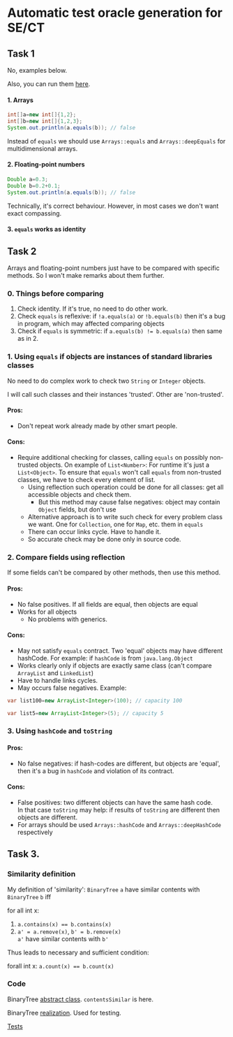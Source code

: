 # Automatic test oracle generation for SE/CT

## Task 1

No, examples below.

Also, you can run them [here](src/test/java/org/example/TaskOneExamples.java).

#### 1. Arrays

 ```java
int[]a=new int[]{1,2};
int[]b=new int[]{1,2,3};
System.out.println(a.equals(b)); // false
```

Instead of `equals` we should use `Arrays::equals` and `Arrays::deepEquals` for multidimensional
arrays.

#### 2. Floating-point numbers

```java
Double a=0.3;
Double b=0.2+0.1;
System.out.println(a.equals(b)); // false
```

Technically, it's correct behaviour. However, in most cases we don't want exact compassing.

#### 3. `equals` works as identity

## Task 2

Arrays and floating-point numbers just have to be compared with specific methods. So I won't make
remarks about them further.

### 0. Things before comparing

1. Check identity. If it's true, no need to do other work.
2. Check `equals` is reflexive: if `!a.equals(a)` or `!b.equals(b)` then it's a bug in program,
   which may affected comparing objects
3. Check if `equals` is symmetric: if `a.equals(b) != b.equals(a)` then same as in 2.

### 1. Using `equals` if objects are instances of standard libraries classes

No need to do complex work to check two `String` or `Integer` objects.

I will call such classes and their instances 'trusted'. Other are 'non-trusted'.

#### Pros:

- Don't repeat work already made by other smart people.

#### Cons:

- Require additional checking for classes, calling `equals` on possibly non-trusted objects.
  On example of `List<Number>`:
  For runtime it's just a `List<Object>`. To ensure that `equals` won't call `equals` from
  non-trusted
  classes, we have to check every element of list.
    - Using reflection such operation could be done for all classes: get all accessible objects and
  check them.
        - But this method may cause false negatives: object may contain `Object` fields, but don't use
    - Alternative approach is to write such check for every problem class we want. One for `Collection`,
  one for `Map`, etc.
      them in `equals`
    - There can occur links cycle. Have to handle it.
    - So accurate check may be done only in source code.


### 2. Compare fields using reflection

If some fields can't be compared by other methods, then use this method.

#### Pros:

- No false positives. If all fields are equal, then objects are equal
- Works for all objects
    - No problems with generics.

#### Cons:

- May not satisfy `equals` contract. Two 'equal' objects may have different hashCode. For example:
  if `hashCode` is from `java.lang.Object`
- Works clearly only if objects are exactly same class (can't compare `ArrayList` and `LinkedList`)
- Have to handle links cycles.
- May occurs false negatives. Example:

 ```java
var list100=new ArrayList<Integer>(100); // capacity 100

var list5=new ArrayList<Integer>(5); // capacity 5
```

### 3. Using `hashCode` and `toString`

#### Pros:

- No false negatives: if hash-codes are different, but objects are 'equal', then it's a bug
  in `hashCode` and violation of its contract.

#### Cons:

- False positives: two different objects can have the same hash code.\
  In that case `toString` may help: if results of `toString` are different then objects are
  different.
- For arrays should be used `Arrays::hashCode` and `Arrays::deepHashCode` respectively

## Task 3.

### Similarity definition

My definition of 'similarity': `BinaryTree` `a` have similar contents with `BinaryTree` `b` iff

for all int x:

1. `a.contains(x) == b.contains(x)`
2. `a' = a.remove(x)`, `b' = b.remove(x)` \
   `a'` have similar contents with `b'`

Thus leads to necessary and sufficient condition:  

forall int x: `a.count(x) == b.count(x)`

### Code

BinaryTree [abstract class](src/main/java/org/example/BinaryTree.java). `contentsSimilar` is here.

BinaryTree [realization](src/main/java/org/example/BinaryTreeImpl.java). Used for testing.

[Tests](src/test/java/org/example/BinaryTreeTest.java)
